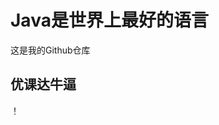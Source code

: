 # Java是世界上最好的语言
这是我的Github仓库
## 优课达牛逼
！[](https://qgt-style.oss-cn-hangzhou.aliyuncs.com/newcoursep4/g1/g1-2-2/tenor.gif)
